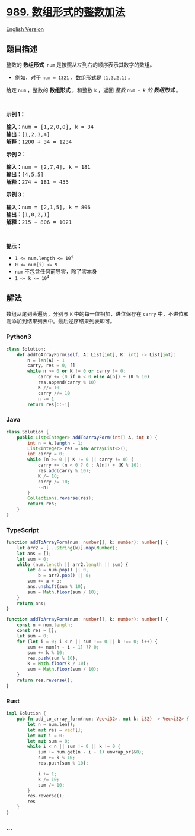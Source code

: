 # [989. 数组形式的整数加法](https://leetcode.cn/problems/add-to-array-form-of-integer)

[English Version](/solution/0900-0999/0989.Add%20to%20Array-Form%20of%20Integer/README_EN.md)

## 题目描述

<!-- 这里写题目描述 -->

<p>整数的 <strong>数组形式</strong> &nbsp;<code>num</code>&nbsp;是按照从左到右的顺序表示其数字的数组。</p>

<ul>
	<li>例如，对于 <code>num = 1321</code> ，数组形式是 <code>[1,3,2,1]</code> 。</li>
</ul>

<p>给定 <code>num</code> ，整数的 <strong>数组形式</strong> ，和整数 <code>k</code> ，返回 <em>整数 <code>num + k</code> 的 <strong>数组形式</strong></em> 。</p>

<p>&nbsp;</p>

<ol>
</ol>

<p><strong>示例 1：</strong></p>

<pre>
<strong>输入：</strong>num = [1,2,0,0], k = 34
<strong>输出：</strong>[1,2,3,4]
<strong>解释：</strong>1200 + 34 = 1234
</pre>

<p><strong>示例 2：</strong></p>

<pre>
<strong>输入：</strong>num = [2,7,4], k = 181
<strong>输出：</strong>[4,5,5]
<strong>解释：</strong>274 + 181 = 455
</pre>

<p><strong>示例 3：</strong></p>

<pre>
<strong>输入：</strong>num = [2,1,5], k = 806
<strong>输出：</strong>[1,0,2,1]
<strong>解释：</strong>215 + 806 = 1021
</pre>

<p>&nbsp;</p>

<p><strong>提示：</strong></p>

<ul>
	<li><code>1 &lt;= num.length &lt;= 10<sup>4</sup></code></li>
	<li><code>0 &lt;= num[i] &lt;= 9</code></li>
	<li><code>num</code>&nbsp;不包含任何前导零，除了零本身</li>
	<li><code>1 &lt;= k &lt;= 10<sup>4</sup></code></li>
</ul>

## 解法

<!-- 这里可写通用的实现逻辑 -->

数组从尾到头遍历，分别与 `K` 中的每一位相加，进位保存在 `carry` 中，不进位和则添加到结果列表中。最后逆序结果列表即可。

<!-- tabs:start -->

### **Python3**

<!-- 这里可写当前语言的特殊实现逻辑 -->

```python
class Solution:
    def addToArrayForm(self, A: List[int], K: int) -> List[int]:
        n = len(A) - 1
        carry, res = 0, []
        while n >= 0 or K != 0 or carry != 0:
            carry += (0 if n < 0 else A[n]) + (K % 10)
            res.append(carry % 10)
            K //= 10
            carry //= 10
            n -= 1
        return res[::-1]
```

### **Java**

<!-- 这里可写当前语言的特殊实现逻辑 -->

```java
class Solution {
    public List<Integer> addToArrayForm(int[] A, int K) {
        int n = A.length - 1;
        List<Integer> res = new ArrayList<>();
        int carry = 0;
        while (n >= 0 || K != 0 || carry != 0) {
            carry += (n < 0 ? 0 : A[n]) + (K % 10);
            res.add(carry % 10);
            K /= 10;
            carry /= 10;
            --n;
        }
        Collections.reverse(res);
        return res;
    }
}
```

### **TypeScript**

```ts
function addToArrayForm(num: number[], k: number): number[] {
    let arr2 = [...String(k)].map(Number);
    let ans = [];
    let sum = 0;
    while (num.length || arr2.length || sum) {
        let a = num.pop() || 0,
            b = arr2.pop() || 0;
        sum += a + b;
        ans.unshift(sum % 10);
        sum = Math.floor(sum / 10);
    }
    return ans;
}
```

```ts
function addToArrayForm(num: number[], k: number): number[] {
    const n = num.length;
    const res = [];
    let sum = 0;
    for (let i = 0; i < n || sum !== 0 || k !== 0; i++) {
        sum += num[n - i - 1] ?? 0;
        sum += k % 10;
        res.push(sum % 10);
        k = Math.floor(k / 10);
        sum = Math.floor(sum / 10);
    }
    return res.reverse();
}
```

### **Rust**

```rust
impl Solution {
    pub fn add_to_array_form(num: Vec<i32>, mut k: i32) -> Vec<i32> {
        let n = num.len();
        let mut res = vec![];
        let mut i = 0;
        let mut sum = 0;
        while i < n || sum != 0 || k != 0 {
            sum += num.get(n - i - 1).unwrap_or(&0);
            sum += k % 10;
            res.push(sum % 10);

            i += 1;
            k /= 10;
            sum /= 10;
        }
        res.reverse();
        res
    }
}
```

### **...**

```

```

<!-- tabs:end -->
